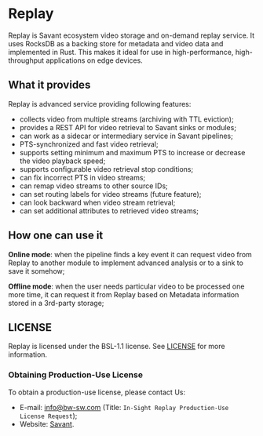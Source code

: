 # Replay

Replay is Savant ecosystem video storage and on-demand replay service. It uses RocksDB as a backing store for metadata
and video data and implemented in Rust. This makes it ideal for use in high-performance, high-throughput applications on
edge devices.

## What it provides

Replay is advanced service providing following features:

- collects video from multiple streams (archiving with TTL eviction);
- provides a REST API for video retrieval to Savant sinks or modules;
- can work as a sidecar or intermediary service in Savant pipelines;
- PTS-synchronized and fast video retrieval;
- supports setting minimum and maximum PTS to increase or decrease the video playback speed;
- supports configurable video retrieval stop conditions;
- can fix incorrect PTS in video streams;
- can remap video streams to other source IDs;
- can set routing labels for video streams (future feature);
- can look backward when video stream retrieval;
- can set additional attributes to retrieved video streams;

## How one can use it

**Online mode**: when the pipeline finds a key event it can request video from Replay to another module to implement
advanced analysis or to a sink to save it somehow;

**Offline mode**: when the user needs particular video to be processed one more time, it can request it from Replay
based on Metadata information stored in a 3rd-party storage;

## LICENSE

Replay is licensed under the BSL-1.1 license. See [LICENSE](LICENSE) for more information.

### Obtaining Production-Use License

To obtain a production-use license, please contact Us:

- E-mail: info@bw-sw.com (Title: `In-Sight Replay Production-Use License Request`);
- Website: [Savant](https://savant-ai.io/).
